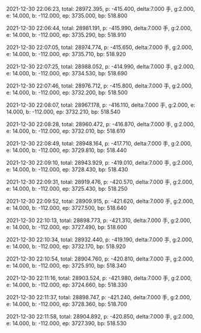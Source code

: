2021-12-30 22:06:23, total: 28972.395, p: -415.400, delta:7.000 手, g:2.000, e: 14.000, b: -112.000, ep: 3735.000, bp: 518.800

2021-12-30 22:06:44, total: 28981.191, p: -415.990, delta:7.000 手, g:2.000, e: 14.000, b: -112.000, ep: 3735.290, bp: 518.910

2021-12-30 22:07:05, total: 28974.774, p: -415.650, delta:7.000 手, g:2.000, e: 14.000, b: -112.000, ep: 3735.710, bp: 518.920

2021-12-30 22:07:25, total: 28988.052, p: -414.990, delta:7.000 手, g:2.000, e: 14.000, b: -112.000, ep: 3734.530, bp: 518.690

2021-12-30 22:07:46, total: 28976.712, p: -415.800, delta:7.000 手, g:2.000, e: 14.000, b: -112.000, ep: 3732.200, bp: 518.500

2021-12-30 22:08:07, total: 28967.178, p: -416.110, delta:7.000 手, g:2.000, e: 14.000, b: -112.000, ep: 3732.210, bp: 518.540

2021-12-30 22:08:28, total: 28960.472, p: -416.870, delta:7.000 手, g:2.000, e: 14.000, b: -112.000, ep: 3732.010, bp: 518.610

2021-12-30 22:08:49, total: 28948.164, p: -417.710, delta:7.000 手, g:2.000, e: 14.000, b: -112.000, ep: 3729.810, bp: 518.440

2021-12-30 22:09:10, total: 28943.929, p: -419.010, delta:7.000 手, g:2.000, e: 14.000, b: -112.000, ep: 3728.430, bp: 518.430

2021-12-30 22:09:31, total: 28919.476, p: -420.570, delta:7.000 手, g:2.000, e: 14.000, b: -112.000, ep: 3725.430, bp: 518.250

2021-12-30 22:09:52, total: 28909.915, p: -421.620, delta:7.000 手, g:2.000, e: 14.000, b: -112.000, ep: 3727.500, bp: 518.640

2021-12-30 22:10:13, total: 28898.773, p: -421.310, delta:7.000 手, g:2.000, e: 14.000, b: -112.000, ep: 3727.490, bp: 518.600

2021-12-30 22:10:34, total: 28932.440, p: -419.190, delta:7.000 手, g:2.000, e: 14.000, b: -112.000, ep: 3732.170, bp: 518.920

2021-12-30 22:10:54, total: 28904.760, p: -420.810, delta:7.000 手, g:2.000, e: 14.000, b: -112.000, ep: 3725.910, bp: 518.340

2021-12-30 22:11:16, total: 28903.524, p: -421.980, delta:7.000 手, g:2.000, e: 14.000, b: -112.000, ep: 3724.660, bp: 518.330

2021-12-30 22:11:37, total: 28898.747, p: -421.240, delta:7.000 手, g:2.000, e: 14.000, b: -112.000, ep: 3728.360, bp: 518.700

2021-12-30 22:11:58, total: 28904.892, p: -420.850, delta:7.000 手, g:2.000, e: 14.000, b: -112.000, ep: 3727.390, bp: 518.530